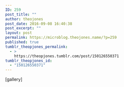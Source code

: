 ```yaml
---
ID: 259
post_title: ""
author: theojones
post_date: 2016-09-08 16:40:38
post_excerpt: ""
layout: post
permalink: https://microblog.theojones.name/?p=259
published: true
tumblr_theopjones_permalink:
  - >
    https://theopjones.tumblr.com/post/150126550371
tumblr_theopjones_id:
  - "150126550371"
---
```

[gallery]